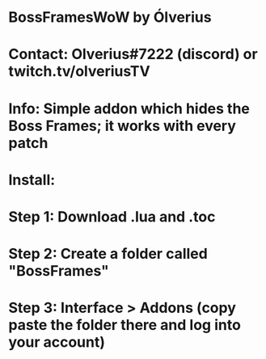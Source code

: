 # BossFramesWoW by Ólverius
# Contact: Olverius#7222 (discord) or twitch.tv/olveriusTV
# Info: Simple addon which hides the Boss Frames; it works with every patch
# Install:
  # Step 1: Download .lua and .toc
  # Step 2: Create a folder called "BossFrames"
  # Step 3: Interface > Addons (copy paste the folder there and log into your account)
